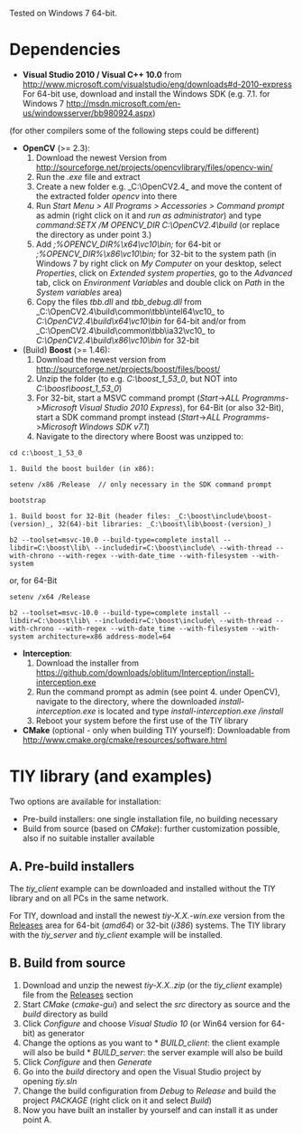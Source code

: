 Tested on Windows 7 64-bit.

# Dependencies #
  * **Visual Studio 2010 / Visual C++ 10.0** from http://www.microsoft.com/visualstudio/eng/downloads#d-2010-express
    For 64-bit use, download and install the Windows SDK (e.g. 7.1. for Windows 7 http://msdn.microsoft.com/en-us/windowsserver/bb980924.aspx)


(for other compilers some of the following steps could be different)
  * **OpenCV** (>= 2.3):
    1. Download the newest Version from http://sourceforge.net/projects/opencvlibrary/files/opencv-win/
    1. Run the _.exe_ file and extract
    1. Create a new folder e.g. _C:\OpenCV2.4\_ and move the content of the extracted folder _opencv_ into there
    1. Run _Start Menu > All Programs > Accessories > Command prompt_ as admin (right click on it and _run as administrator_) and type _command:SETX /M OPENCV\_DIR C:\OpenCV2.4\build_ (or replace the directory as under point 3.)
    1. Add _;%OPENCV\_DIR%\x64\vc10\bin;_ for 64-bit or _;%OPENCV\_DIR%\x86\vc10\bin;_ for 32-bit to the system path (in Windows 7 by right click on _My Computer_ on your desktop, select _Properties_, click on _Extended system properties_, go to the _Advanced_ tab, click on _Environment Variables_ and double click on _Path_ in the _System variables_ area)
    1. Copy the files _tbb.dll_ and _tbb\_debug.dll_ from _C:\OpenCV2.4\build\common\tbb\intel64\vc10\_ to _C:\OpenCV2.4\build\x64\vc10\bin_ for 64-bit and/or from _C:\OpenCV2.4\build\common\tbb\ia32\vc10\_ to _C:\OpenCV2.4\build\x86\vc10\bin_ for 32-bit
  * (Build) **Boost** (>= 1.46):
    1. Download the newest version from http://sourceforge.net/projects/boost/files/boost/
    1. Unzip the folder (to e.g. _C:\boost_1_53_0_, but NOT into _C:\boost\boost_1_53_0_)
    1. For 32-bit, start a MSVC command prompt (_Start_->_ALL Programms_->_Microsoft Visual Studio 2010 Express_), for 64-Bit (or also 32-Bit), start a SDK command prompt instead (_Start_->_ALL Programms_->_Microsoft Windows SDK v7.1_)
    1. Navigate to the directory where Boost was unzipped to:
```
cd c:\boost_1_53_0
```
    1. Build the boost builder (in x86):
```
setenv /x86 /Release  // only necessary in the SDK command prompt
```
```
bootstrap
```
    1. Build boost for 32-Bit (header files: _C:\boost\include\boost-(version)_, 32(64)-bit libraries: _C:\boost\lib\boost-(version)_)
```
b2 --toolset=msvc-10.0 --build-type=complete install --libdir=C:\boost\lib\ --includedir=C:\boost\include\ --with-thread --with-chrono --with-regex --with-date_time --with-filesystem --with-system
```
or, for 64-Bit
```
setenv /x64 /Release
```
```
b2 --toolset=msvc-10.0 --build-type=complete install --libdir=C:\boost\lib\ --includedir=C:\boost\include\ --with-thread --with-chrono --with-regex --with-date_time --with-filesystem --with-system architecture=x86 address-model=64
```
  * **Interception**:
    1. Download the installer from https://github.com/downloads/oblitum/Interception/install-interception.exe
    1. Run the command prompt as admin (see point 4. under OpenCV), navigate to the directory, where the downloaded _install-interception.exe_ is located and type _install-interception.exe /install_
    1. Reboot your system before the first use of the TIY library
  * **CMake** (optional - only when building TIY yourself):
    Downloadable from http://www.cmake.org/cmake/resources/software.html

# TIY library (and examples) #

Two options are available for installation:
  * Pre-build installers: one single installation file, no building necessary
  * Build from source (based on _CMake_): further customization possible, also if no suitable installer available

## A. Pre-build installers ##

The _tiy_client_ example can be downloaded and installed without the TIY library and on all PCs in the same network.

For TIY, download and install the newest _tiy-X.X.-win.exe_ version from the [Releases](../releases) area for 64-bit (_amd64_) or 32-bit (_i386_) systems. The TIY library with the _tiy_server_ and _tiy_client_ example will be installed.

## B. Build from source ##

  1. Download and unzip the newest _tiy-X.X..zip_ (or the _tiy_client_ example) file from the [Releases](../releases) section
  1. Start _CMake_ (_cmake-gui_) and select the _src_ directory as source and the _build_ directory as build
  1. Click _Configure_ and choose _Visual Studio 10_ (or Win64 version for 64-bit) as generator
  1. Change the options as you want to
    * _BUILD_client_: the client example will also be build
    * _BUILD_server_: the server example will also be build
  1. Click _Configure_ and then _Generate_
  1. Go into the _build_ directory and open the Visual Studio project by opening _tiy.sln_
  1. Change the build configuration from _Debug_ to _Release_ and build the project _PACKAGE_ (right click on it and select _Build_)
  1. Now you have built an installer by yourself and can install it as under point A.
